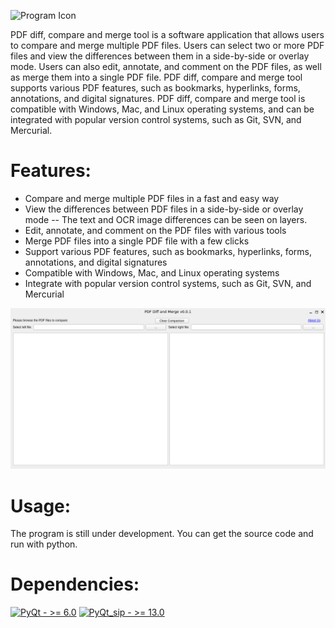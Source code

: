 ![Program Icon](img/icon.ico)

PDF diff, compare and merge tool is a software application that allows users to compare and merge multiple PDF files. Users can select two or more PDF files and view the differences between them in a side-by-side or overlay mode. Users can also edit, annotate, and comment on the PDF files, as well as merge them into a single PDF file. PDF diff, compare and merge tool supports various PDF features, such as bookmarks, hyperlinks, forms, annotations, and digital signatures. PDF diff, compare and merge tool is compatible with Windows, Mac, and Linux operating systems, and can be integrated with popular version control systems, such as Git, SVN, and Mercurial.

# Features:

- Compare and merge multiple PDF files in a fast and easy way
- View the differences between PDF files in a side-by-side or overlay mode
  -- The text and OCR image differences can be seen on layers.
- Edit, annotate, and comment on the PDF files with various tools
- Merge PDF files into a single PDF file with a few clicks
- Support various PDF features, such as bookmarks, hyperlinks, forms, annotations, and digital signatures
- Compatible with Windows, Mac, and Linux operating systems
- Integrate with popular version control systems, such as Git, SVN, and Mercurial

![Screenshot from program](img/image.png)

# Usage:

The program is still under development.
You can get the source code and run with python.

# Dependencies:

[![PyQt - >= 6.0](https://img.shields.io/badge/PyQt->_6.0-2ea44f)](https://wiki.python.org/moin/PyQt)
[![PyQt_sip - >= 13.0](https://img.shields.io/badge/PyQt_sip->_13.0-2ea44f)](https://pypi.org/project/PyQt6-sip/)
